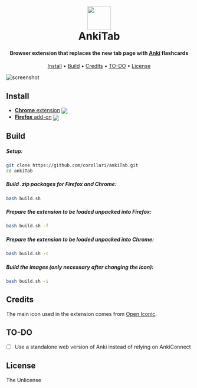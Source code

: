 [link-cws]: https://chrome.google.com/webstore/detail/ankitab/ihoaepdiibjbifnhcjoaddgcnfgjmjdk "Version published on Chrome Web Store"
[link-amo]: https://addons.mozilla.org/en-US/firefox/addon/ankitab/ "Version published on Mozilla Add-ons"

<h1 align="center">
  <img src="https://raw.githubusercontent.com/corollari/ankiTab/master/promo/icon.png" width="64"></a>
  <br>
  AnkiTab
  <br>
</h1>

<h4 align="center">Browser extension that replaces the new tab page with <a href="https://apps.ankiweb.net/" target="_blank">Anki</a> flashcards</h4>

<p align="center">
  <a href="#install">Install</a> •
  <a href="#build">Build</a> •
  <a href="#credits">Credits</a> •
  <a href="#to-do">TO-DO</a> •
  <a href="#license">License</a>
</p>

![screenshot](https://raw.githubusercontent.com/corollari/ankiTab/master/promo/screenshot.png)

## Install
- [**Chrome** extension][link-cws] [<img valign="middle" src="https://img.shields.io/chrome-web-store/v/ihoaepdiibjbifnhcjoaddgcnfgjmjdk.svg?label=%20">][link-cws]
- [**Firefox** add-on][link-amo] [<img valign="middle" src="https://img.shields.io/amo/v/ankitab.svg?label=%20">][link-amo]

## Build
##### Setup:
```bash
git clone https://github.com/corollari/ankiTab.git
cd ankiTab
```

##### Build .zip packages for Firefox and Chrome:
```bash
bash build.sh
```

##### Prepare the extension to be loaded unpacked into Firefox:
```bash
bash build.sh -f
```

##### Prepare the extension to be loaded unpacked into Chrome:
```bash
bash build.sh -c
```

##### Build the images (only necessary after changing the icon):
```bash
bash build.sh -i
```

## Credits
The main icon used in the extension comes from [Open Iconic](https://useiconic.com/open).

## TO-DO
- [ ] Use a standalone web version of Anki instead of relying on AnkiConnect

## License
The Unlicense
